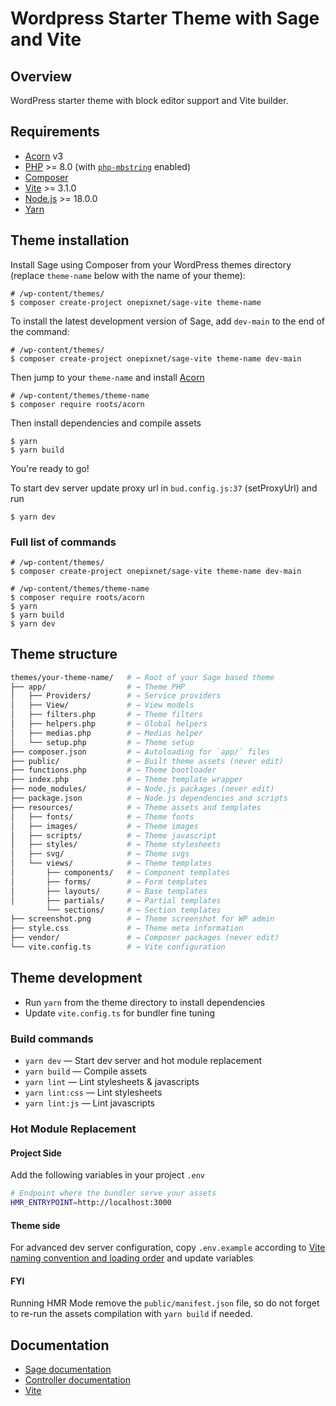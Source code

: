 # Wordpress Starter Theme with Sage and Vite

## Overview

WordPress starter theme with block editor support and Vite builder.

## Requirements

- [Acorn](https://roots.io/acorn/docs/installation/) v3
- [PHP](https://secure.php.net/manual/en/install.php) >= 8.0 (with [`php-mbstring`](https://secure.php.net/manual/en/book.mbstring.php) enabled)
- [Composer](https://getcomposer.org/download/)
- [Vite](https://vitejs.dev) >= 3.1.0
- [Node.js](http://nodejs.org/) >= 18.0.0
- [Yarn](https://yarnpkg.com/en/docs/install)

## Theme installation

Install Sage using Composer from your WordPress themes directory (replace `theme-name` below with the name of
your theme):

```shell
# /wp-content/themes/
$ composer create-project onepixnet/sage-vite theme-name
```

To install the latest development version of Sage, add `dev-main` to the end of the command:

```shell
# /wp-content/themes/
$ composer create-project onepixnet/sage-vite theme-name dev-main
```

Then jump to your `theme-name` and install [Acorn](https://roots.io/acorn/docs/installation/)

```shell
# /wp-content/themes/theme-name
$ composer require roots/acorn
```

Then install dependencies and compile assets

```shell
$ yarn
$ yarn build
```

You're ready to go!

To start dev server update proxy url in `bud.config.js:37` (setProxyUrl) and run

```shell
$ yarn dev
```

### Full list of commands

```shell
# /wp-content/themes/
$ composer create-project onepixnet/sage-vite theme-name dev-main

# /wp-content/themes/theme-name
$ composer require roots/acorn
$ yarn
$ yarn build
$ yarn dev
```

## Theme structure

```sh
themes/your-theme-name/   # → Root of your Sage based theme
├── app/                  # → Theme PHP
│   ├── Providers/        # → Service providers
│   ├── View/             # → View models
│   ├── filters.php       # → Theme filters
│   ├── helpers.php       # → Global helpers
│   ├── medias.php        # → Medias helper
│   └── setup.php         # → Theme setup
├── composer.json         # → Autoloading for `app/` files
├── public/               # → Built theme assets (never edit)
├── functions.php         # → Theme bootloader
├── index.php             # → Theme template wrapper
├── node_modules/         # → Node.js packages (never edit)
├── package.json          # → Node.js dependencies and scripts
├── resources/            # → Theme assets and templates
│   ├── fonts/            # → Theme fonts
│   ├── images/           # → Theme images
│   ├── scripts/          # → Theme javascript
│   ├── styles/           # → Theme stylesheets
│   ├── svg/              # → Theme svgs
│   └── views/            # → Theme templates
│       ├── components/   # → Component templates
│       ├── forms/        # → Form templates
│       ├── layouts/      # → Base templates
│       ├── partials/     # → Partial templates
        └── sections/     # → Section templates
├── screenshot.png        # → Theme screenshot for WP admin
├── style.css             # → Theme meta information
├── vendor/               # → Composer packages (never edit)
└── vite.config.ts        # → Vite configuration
```

## Theme development

- Run `yarn` from the theme directory to install dependencies
- Update `vite.config.ts` for bundler fine tuning

### Build commands

- `yarn dev` — Start dev server and hot module replacement
- `yarn build` — Compile assets
- `yarn lint` — Lint stylesheets & javascripts
- `yarn lint:css` — Lint stylesheets
- `yarn lint:js` — Lint javascripts

### Hot Module Replacement

#### Project Side

Add the following variables in your project `.env`

```sh
# Endpoint where the bundler serve your assets
HMR_ENTRYPOINT=http://localhost:3000
```

#### Theme side

For advanced dev server configuration, copy `.env.example` according
to [Vite naming convention and loading order](https://vitejs.dev/guide/env-and-mode.html#env-files) and update variables

#### FYI

Running HMR Mode remove the `public/manifest.json` file, so do not forget to re-run the assets compilation
with `yarn build` if needed.

## Documentation

- [Sage documentation](https://roots.io/sage/docs/)
- [Controller documentation](https://github.com/soberwp/controller#usage)
- [Vite](https://vitejs.dev/guide/)
